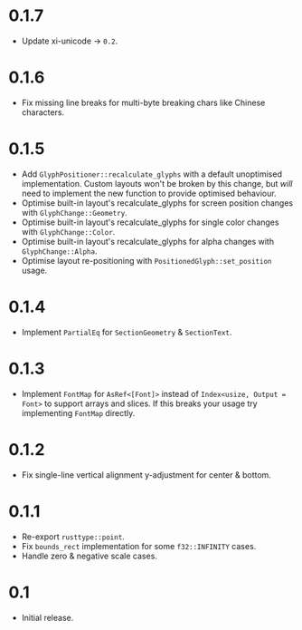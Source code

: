 # 0.1.7
* Update xi-unicode -> `0.2`.

# 0.1.6
* Fix missing line breaks for multi-byte breaking chars like Chinese characters.

# 0.1.5
* Add `GlyphPositioner::recalculate_glyphs` with a default unoptimised implementation. Custom layouts won't be broken by this change, but _will_ need to implement the new function to provide optimised behaviour.
* Optimise built-in layout's recalculate_glyphs for screen position changes with `GlyphChange::Geometry`.
* Optimise built-in layout's recalculate_glyphs for single color changes with `GlyphChange::Color`.
* Optimise built-in layout's recalculate_glyphs for alpha changes with `GlyphChange::Alpha`.
* Optimise layout re-positioning with `PositionedGlyph::set_position` usage.

# 0.1.4
* Implement `PartialEq` for `SectionGeometry` & `SectionText`.

# 0.1.3
* Implement `FontMap` for `AsRef<[Font]>` instead of `Index<usize, Output = Font>` to support arrays and slices. If this breaks your usage try implementing `FontMap` directly.

# 0.1.2
* Fix single-line vertical alignment y-adjustment for center & bottom.

# 0.1.1
* Re-export `rusttype::point`.
* Fix `bounds_rect` implementation for some `f32::INFINITY` cases.
* Handle zero & negative scale cases.

# 0.1
* Initial release.
